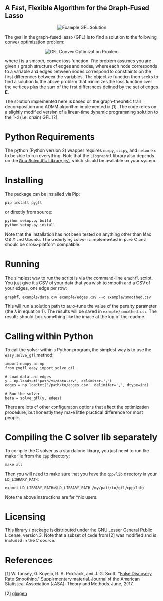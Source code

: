 A Fast, Flexible Algorithm for the Graph-Fused Lasso
----------------------------------------------------

<p align="center">
  <img src="https://github.com/tansey/gfl/blob/master/img/example1.png?raw=true" alt="Example GFL Solution"/>
</p>

The goal in the graph-fused lasso (GFL) is to find a solution to the following convex optimization problem:

<p align="center">
  <img src="https://github.com/tansey/gfl/blob/master/img/eq1.png?raw=true" alt="GFL Convex Optimization Problem"/>
</p>

where __l__ is a smooth, convex loss function. The problem assumes you are given a graph structure of edges and nodes, where each node corresponds to a variable and edges between nodes correspond to constraints on the first differences between the variables. The objective function then seeks to find a solution to the above problem that minimizes the loss function over the vertices plus the sum of the first differences defined by the set of edges __E__.

The solution implemented here is based on the graph-theoretic trail decomposition and ADMM algorithm implemented in [1]. The code relies on a slightly modified version of a linear-time dynamic programming solution to the 1-d (i.e. chain) GFL [2].

Python Requirements
===================
The python (Python version 2) wrapper requires `numpy`, `scipy`, and `networkx` to be able to run everything.
Note that the `libgraphfl` library also depends on the [Gnu Scientific Library `gsl`](https://www.gnu.org/software/gsl/) which should be available on your system.

Installing
==========
The package can be installed via Pip:

`pip install pygfl`

or directly from source:

```
python setup.py build
python setup.py install
```

Note that the installation has not been tested on anything other than Mac OS X and Ubuntu. The underlying solver is implemented in pure C and should be cross-platform compatible.

Running
=======
The simplest way to run the script is via the command-line `graphfl` script. You just give it a CSV of your data that you wish to smooth and a CSV of your edges, one edge per row:

```
graphfl example/data.csv example/edges.csv --o example/smoothed.csv
```

This will run a solution path to auto-tune the value of the penalty parameter (the λ in equation 1). The results will be saved in `example/smoothed.csv`. The results should look something like the image at the top of the readme.

Calling within Python
=====================
To call the solver within a Python program, the simplest way is to use the `easy.solve_gfl` method:

```
import numpy as np
from pygfl.easy import solve_gfl

# Load data and edges
y = np.loadtxt('path/to/data.csv', delimiter=',')
edges = np.loadtxt('/path/to/edges.csv', delimiter=',', dtype=int)

# Run the solver
beta = solve_gfl(y, edges)
```

There are lots of other configuration options that affect the optimization procedure, but honestly they make little practical difference for most people.

Compiling the C solver lib separately
=====================================
To compile the C solver as a standalone library, you just need to run the make file from the `cpp` directory:

`make all`

Then you will need to make sure that you have the `cpp/lib` directory in your `LD_LIBRARY_PATH`:

`export LD_LIBRARY_PATH=$LD_LIBRARY_PATH:/my/path/to/gfl/cpp/lib/`

Note the above instructions are for \*nix users.

Licensing
=========
This library / package is distributed under the GNU Lesser General Public License, version 3. Note that a subset of code from [2] was modified and is included in the C source.

References
==========
[1] W. Tansey, O. Koyejo, R. A. Poldrack, and J. G. Scott. "[False Discovery Rate Smoothing](http://amstat.tandfonline.com/doi/abs/10.1080/01621459.2017.1319838)," Supplementary material. Journal of the American Statistical Association (JASA): Theory and Methods, June, 2017.

[2] [glmgen](https://github.com/statsmaths/glmgen)
